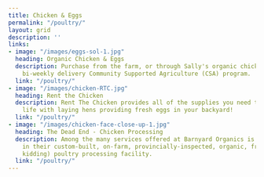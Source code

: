 ```yaml
---
title: Chicken & Eggs
permalink: "/poultry/"
layout: grid
description: ''
links:
- image: "/images/eggs-sol-1.jpg"
  heading: Organic Chicken & Eggs
  description: Purchase from the farm, or through Sally's organic chicken and egg
    bi-weekly delivery Community Supported Agriculture (CSA) program.
  link: "/poultry/"
- image: "/images/chicken-RTC.jpg"
  heading: Rent the Chicken
  description: Rent The Chicken provides all of the supplies you need to enjoy a summer
    life with laying hens providing fresh eggs in your backyard!
  link: "/poultry/"
- image: "/images/chicken-face-close-up-1.jpg"
  heading: The Dead End - Chicken Processing
  description: Among the many services offered at Barnyard Organics is poultry processing
    in their custom-built, on-farm, provincially-inspected, organic, free-range (––just
    kidding) poultry processing facility.
  link: "/poultry/"
---
```

